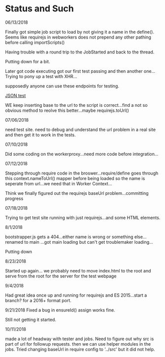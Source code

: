 
# Status and Such

06/13/2018

Finally got simple job script to load by not giving it a name in the define().
Seems like requirejs in webworkers does not prepend any other pathing before calling importScripts()

Having trouble with a round trip to the JobStarted and back to the thread.

Putting down for a bit.

Later got code executing got our first test passing and then another one...
Trying to pony up a test with XHR...

supposedly anyone can use these endpoints for testing.

[JSON test](http://www.jsontest.com/)

WE keep inserting base to the url to the script is correct...find a not so obvious method to reolve this better...maybe requirejs.toUrl()


07/06/2018

need test site.
need to debug and understand the url problem in a real site and then get it to work in the tests.

07/10/2018

Did some coding on the workerproxy...need more code before integration...

07/12/2018

Stepping through require code in the broswer...require/define goes through this context.nameToUrl() mapper before being loaded so the name is seperate from url...we need that in Worker Context...

Think we finally figured out the requirejs baseUrl problem...committing progress

07/18/2018

Trying to get test site running with just requirejs...and some HTML elements.

8/1/2018

bootstrapper.js gets a 404...either name is wrong or something else...
renamed to main ...got main loading but can't get troublemaker loading...

Putting down

8/23/2018

Started up again...
we probably need to move index.html to the root and serve from the root for the server for the test webpage

9/4/2018

Had great idea once up and running for requirejs and ES 2015...start a branch? for a 2016+ format port.

9/21/2018
Fixed a bug in ensureId()
assign works fine.

Still not getting it started.

10/11/2018

made a lot of headway with tester and jobs.
Need to figure out why src is part of url for followup requests.
then we can use helper modules in the jobs.
Tried changing baseUrl in require config to '../src' but it did not help.
